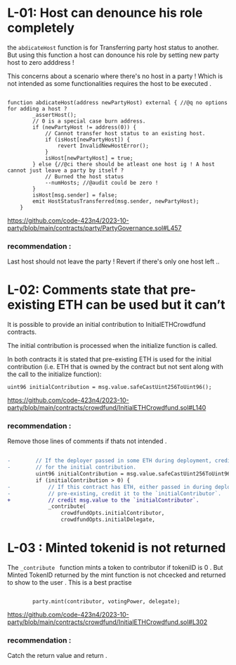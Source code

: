 # L-01: Host can denounce his role completely 
the `abdicateHost` function is for Transferring  party host status to another. But using this function a host can donounce his role by setting new party host to zero adddress ! 

This concerns about a scenario  where there's no host in a party ! Which is not intended as some functionalities requires the host to be executed . 
```solidity 

function abdicateHost(address newPartyHost) external { //@q no options for adding a host ? 
        _assertHost();
        // 0 is a special case burn address.
        if (newPartyHost != address(0)) {
            // Cannot transfer host status to an existing host.
            if (isHost[newPartyHost]) {
                revert InvalidNewHostError();
            }
            isHost[newPartyHost] = true;
        } else {//@ci there should be atleast one host ig ! A host cannot just leave a party by itself ? 
            // Burned the host status
            --numHosts; //@audit could be zero ! 
        }
        isHost[msg.sender] = false;
        emit HostStatusTransferred(msg.sender, newPartyHost);
    }
```
https://github.com/code-423n4/2023-10-party/blob/main/contracts/party/PartyGovernance.sol#L457
### recommendation :
Last host should not leave the party ! 
Revert if there's only one host left .. 

# L-02: Comments state that pre-existing ETH can be used but it can’t
It is possible to provide an initial contribution to  InitialETHCrowdfund contracts.

The initial contribution is processed when the initialize function is called.

In both contracts it is stated that pre-existing ETH is used for the initial contribution (i.e. ETH that is owned by the contract but not sent along with the call to the initialize function):
```solidity 
uint96 initialContribution = msg.value.safeCastUint256ToUint96();

```
https://github.com/code-423n4/2023-10-party/blob/main/contracts/crowdfund/InitialETHCrowdfund.sol#L140
### recommendation :
Remove those lines of comments if thats not intended  . 
```diff 
 
-        // If the deployer passed in some ETH during deployment, credit them
-        // for the initial contribution.
         uint96 initialContribution = msg.value.safeCastUint256ToUint96();
         if (initialContribution > 0) {
-            // If this contract has ETH, either passed in during deployment or
-            // pre-existing, credit it to the `initialContributor`.
+            // credit msg.value to the `initialContributor`.
             _contribute(
                 crowdfundOpts.initialContributor,
                 crowdfundOpts.initialDelegate,
```
# L-03 : Minted tokenid is not returned 
The `_contribute ` function mints a token to contributor if tokeniID is 0 . But Minted TokenID returned by the mint function is not chcecked and returned to show to the user . This is a best practise 
```solidity 

        party.mint(contributor, votingPower, delegate);
```
https://github.com/code-423n4/2023-10-party/blob/main/contracts/crowdfund/InitialETHCrowdfund.sol#L302
### recommendation :
Catch the return value and return . 
